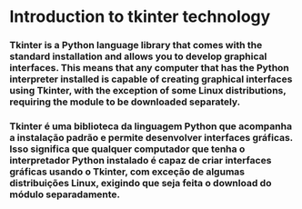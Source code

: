 # Introduction to tkinter technology
### Tkinter is a Python language library that comes with the standard installation and allows you to develop graphical interfaces. This means that any computer that has the Python interpreter installed is capable of creating graphical interfaces using Tkinter, with the exception of some Linux distributions, requiring the module to be downloaded separately.

### Tkinter é uma biblioteca da linguagem Python que acompanha a instalação padrão e permite desenvolver interfaces gráficas. Isso significa que qualquer computador que tenha o interpretador Python instalado é capaz de criar interfaces gráficas usando o Tkinter, com exceção de algumas distribuições Linux, exigindo que seja feita o download do módulo separadamente.
